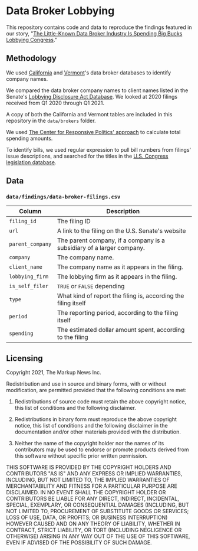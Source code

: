 # Data Broker Lobbying

This repository contains code and data to reproduce the findings featured in our story, "[The Little-Known Data Broker Industry Is Spending Big Bucks Lobbying Congress]()."

## Methodology

We used [California]() and [Vermont]()'s data broker databases to identify company names. 

We compared the data broker company names to client names listed in the Senate's [Lobbying Disclosure Act Database](https://www.senate.gov/legislative/Public_Disclosure/database_download.htm). We looked at 2020 filings received from Q1 2020 through Q1 2021.

A copy of both the California and Vermont tables are included in this repository in the `data/brokers` folder.

We used [The Center for Responsive Politics' approach](https://www.opensecrets.org/federal-lobbying/methodology#totals) to calculate total spending amounts.

To identify bills, we used regular expression to pull bill numbers from filings' issue descriptions, and searched for the titles in the [U.S. Congress legislation database](https://www.congress.gov/search?q={%22source%22:%22legislation%22,%22congress%22:116,%22type%22:%22bills%22,%22chamber%22:%22House%22}&searchResultViewType=expanded). 

## Data

### `data/findings/data-broker-filings.csv`

| Column | Description |
| -------|-------------|
| `filing_id` | The filing ID  |
| `url` | A link to the filing on the U.S. Senate's website|
| `parent_company` | The parent company, if a company is a subsidiary of a larger company.|
| `company` | The company name. |
| `client_name` | The company name as it appears in the filing. |
| `lobbying_firm` | The lobbying firm as it appears in the filing. |
| `is_self_filer` | `TRUE` or `FALSE` depending |
| `type` | What kind of report the filing is, according the filing itself 
| `period` | The reporting period, according to the filing itself |
| `spending` | The estimated dollar amount spent, according to the filing|

## Licensing

Copyright 2021, The Markup News Inc.

Redistribution and use in source and binary forms, with or without modification, are permitted provided that the following conditions are met:

1. Redistributions of source code must retain the above copyright notice, this list of conditions and the following disclaimer.

2. Redistributions in binary form must reproduce the above copyright notice, this list of conditions and the following disclaimer in the documentation and/or other materials provided with the distribution.

3. Neither the name of the copyright holder nor the names of its contributors may be used to endorse or promote products derived from this software without specific prior written permission.

THIS SOFTWARE IS PROVIDED BY THE COPYRIGHT HOLDERS AND CONTRIBUTORS "AS IS" AND ANY EXPRESS OR IMPLIED WARRANTIES, INCLUDING, BUT NOT LIMITED TO, THE IMPLIED WARRANTIES OF MERCHANTABILITY AND FITNESS FOR A PARTICULAR PURPOSE ARE DISCLAIMED. IN NO EVENT SHALL THE COPYRIGHT HOLDER OR CONTRIBUTORS BE LIABLE FOR ANY DIRECT, INDIRECT, INCIDENTAL, SPECIAL, EXEMPLARY, OR CONSEQUENTIAL DAMAGES (INCLUDING, BUT NOT LIMITED TO, PROCUREMENT OF SUBSTITUTE GOODS OR SERVICES; LOSS OF USE, DATA, OR PROFITS; OR BUSINESS INTERRUPTION) HOWEVER CAUSED AND ON ANY THEORY OF LIABILITY, WHETHER IN CONTRACT, STRICT LIABILITY, OR TORT (INCLUDING NEGLIGENCE OR OTHERWISE) ARISING IN ANY WAY OUT OF THE USE OF THIS SOFTWARE, EVEN IF ADVISED OF THE POSSIBILITY OF SUCH DAMAGE.
